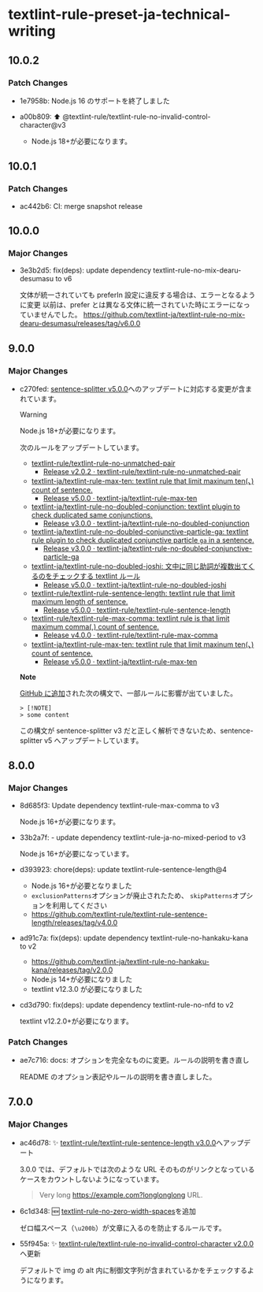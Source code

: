 # textlint-rule-preset-ja-technical-writing

## 10.0.2

### Patch Changes

- 1e7958b: Node.js 16 のサポートを終了しました
- a00b809: ⬆️ @textlint-rule/textlint-rule-no-invalid-control-character@v3

  - Node.js 18+が必要になります。

## 10.0.1

### Patch Changes

- ac442b6: CI: merge snapshot release

## 10.0.0

### Major Changes

- 3e3b2d5: fix(deps): update dependency textlint-rule-no-mix-dearu-desumasu to v6

  文体が統一されていても preferIn 設定に違反する場合は、エラーとなるように変更
  以前は、prefer とは異なる文体に統一されていた時にエラーになっていませんでした。
  https://github.com/textlint-ja/textlint-rule-no-mix-dearu-desumasu/releases/tag/v6.0.0

## 9.0.0

### Major Changes

- c270fed: [sentence-splitter v5.0.0](https://github.com/textlint-rule/sentence-splitter/releases/tag/v5.0.0)へのアップデートに対応する変更が含まれています。

  > [!WARNING]
  > Node.js 18+が必要になります。

  次のルールをアップデートしています。

  - [textlint-rule/textlint-rule-no-unmatched-pair](https://github.com/textlint-rule/textlint-rule-no-unmatched-pair)
    - [Release v2.0.2 · textlint-rule/textlint-rule-no-unmatched-pair](https://github.com/textlint-rule/textlint-rule-no-unmatched-pair/releases/tag/v2.0.2)
  - [textlint-ja/textlint-rule-max-ten: textlint rule that limit maxinum ten(、) count of sentence.](https://github.com/textlint-ja/textlint-rule-max-ten)
    - [Release v5.0.0 · textlint-ja/textlint-rule-max-ten](https://github.com/textlint-ja/textlint-rule-max-ten/releases/tag/v5.0.0)
  - [textlint-ja/textlint-rule-no-doubled-conjunction: textlint plugin to check duplicated same conjunctions.](https://github.com/textlint-ja/textlint-rule-no-doubled-conjunction)
    - [Release v3.0.0 · textlint-ja/textlint-rule-no-doubled-conjunction](https://github.com/textlint-ja/textlint-rule-no-doubled-conjunction/releases/tag/v3.0.0)
  - [textlint-ja/textlint-rule-no-doubled-conjunctive-particle-ga: textlint rule plugin to check duplicated conjunctive particle `ga` in a sentence.](https://github.com/textlint-ja/textlint-rule-no-doubled-conjunctive-particle-ga)
    - [Release v3.0.0 · textlint-ja/textlint-rule-no-doubled-conjunctive-particle-ga](https://github.com/textlint-ja/textlint-rule-no-doubled-conjunctive-particle-ga/releases/tag/v3.0.0)
  - [textlint-ja/textlint-rule-no-doubled-joshi: 文中に同じ助詞が複数出てくるのをチェックする textlint ルール](https://github.com/textlint-ja/textlint-rule-no-doubled-joshi)
    - [Release v5.0.0 · textlint-ja/textlint-rule-no-doubled-joshi](https://github.com/textlint-ja/textlint-rule-no-doubled-joshi/releases/tag/v5.0.0)
  - [textlint-rule/textlint-rule-sentence-length: textlint rule that limit maximum length of sentence.](https://github.com/textlint-rule/textlint-rule-sentence-length)
    - [Release v5.0.0 · textlint-rule/textlint-rule-sentence-length](https://github.com/textlint-rule/textlint-rule-sentence-length/releases/tag/v5.0.0)
  - [textlint-rule/textlint-rule-max-comma: textlint rule is that limit maximum comma(,) count of sentence.](https://github.com/textlint-rule/textlint-rule-max-comma)
    - [Release v4.0.0 · textlint-rule/textlint-rule-max-comma](https://github.com/textlint-rule/textlint-rule-max-comma/releases/tag/v4.0.0)
  - [textlint-ja/textlint-rule-max-ten: textlint rule that limit maxinum ten(、) count of sentence.](https://github.com/textlint-ja/textlint-rule-max-ten)
    - [Release v5.0.0 · textlint-ja/textlint-rule-max-ten](https://github.com/textlint-ja/textlint-rule-max-ten/releases/tag/v5.0.0)

  **Note**

  [GitHub に追加](https://github.com/orgs/community/discussions/16925)された次の構文で、一部ルールに影響が出ていました。

  ```
  > [!NOTE]
  > some content
  ```

  この構文が sentence-splitter v3 だと正しく解析できないため、sentence-splitter v5 へアップデートしています。

## 8.0.0

### Major Changes

- 8d685f3: Update dependency textlint-rule-max-comma to v3

  Node.js 16+が必要になります。

- 33b2a7f: - update dependency textlint-rule-ja-no-mixed-period to v3

  Node.js 16+が必要になっています。

- d393923: chore(deps): update textlint-rule-sentence-length@4

  - Node.js 16+が必要となりました
  - `exclusionPatterns`オプションが廃止されたため、 `skipPatterns`オプションを利用してください
  - https://github.com/textlint-rule/textlint-rule-sentence-length/releases/tag/v4.0.0

- ad91c7a: fix(deps): update dependency textlint-rule-no-hankaku-kana to v2

  - https://github.com/textlint-ja/textlint-rule-no-hankaku-kana/releases/tag/v2.0.0
  - Node.js 14+が必要になりました
  - textlint v12.3.0 が必要になりました

- cd3d790: fix(deps): update dependency textlint-rule-no-nfd to v2

  textlint v12.2.0+が必要になります。

### Patch Changes

- ae7c716: docs: オプションを完全なものに変更。ルールの説明を書き直し

  README のオプション表記やルールの説明を書き直しました。

## 7.0.0

### Major Changes

- ac46d78: :sparkles: [textlint-rule/textlint-rule-sentence-length v3.0.0](https://github.com/textlint-rule/textlint-rule-sentence-length/releases/v3.0.0)へアップデート

  3.0.0 では、デフォルトでは次のような URL そのものがリンクとなっているケースをカウントしないようになっています。

  > Very long <https://example.com?longlonglong> URL.

- 6c1d348: :new: [textlint-rule-no-zero-width-spaces](https://github.com/textlint-rule/textlint-rule-no-zero-width-spaces)を追加

  ゼロ幅スペース（`\u200b`）が文章に入るのを防止するルールです。

- 55f945a: :sparkles: [textlint-rule/textlint-rule-no-invalid-control-character v2.0.0](https://github.com/textlint-rule/textlint-rule-no-invalid-control-character/releases/tag/v2.0.0)へ更新

  デフォルトで img の alt 内に制御文字列が含まれているかをチェックするようになります。
